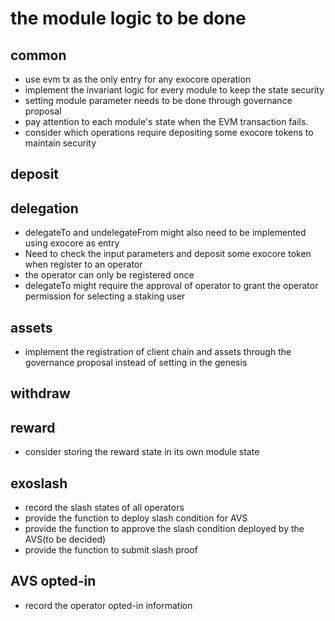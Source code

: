 # the module logic to be done

## common

- use evm tx as the only entry for any exocore operation
- implement the invariant logic for every module to keep the state security
- setting module parameter needs to be done through governance proposal
- pay attention to each module's state when the EVM transaction fails.
- consider which operations require depositing some exocore tokens to maintain security

## deposit

## delegation

- delegateTo and undelegateFrom might also need to be implemented using exocore as entry
- Need to check the input parameters and deposit some exocore token when register to an operator
- the operator can only be registered once
- delegateTo might require the approval of operator to grant the operator permission for selecting a staking user

## assets

- implement the registration of client chain and assets through the governance proposal instead of setting in the genesis

## withdraw

## reward

- consider storing the reward state in its own module state

## exoslash

- record the slash states of all operators
- provide the function to deploy slash condition for AVS
- provide the function to approve the slash condition deployed by the AVS(to be decided)
- provide the function to submit slash proof

## AVS opted-in

- record the operator opted-in information
